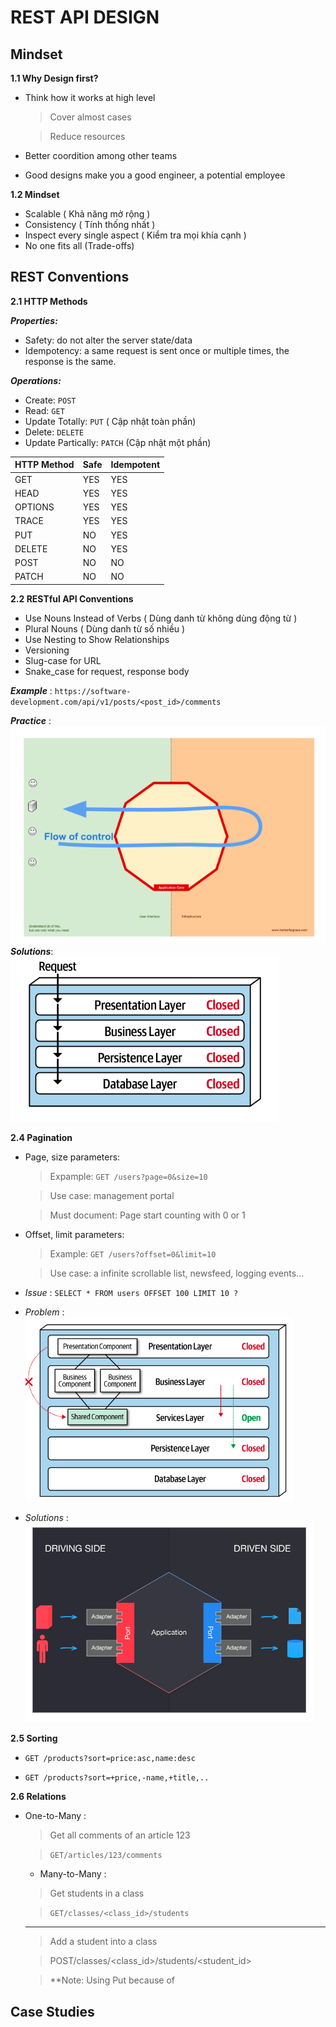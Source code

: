 # REST API DESIGN

## Mindset

**1.1 Why Design first?**

- Think how it works at high level

  > Cover almost cases

  > Reduce resources

- Better coordition among other teams
- Good designs make you a good engineer, a potential employee

**1.2 Mindset**

- Scalable ( Khả năng mở rộng )
- Consistency ( Tính thống nhất )
- Inspect every single aspect ( Kiểm tra mọi khía cạnh )
- No one fits all (Trade-offs)

## REST Conventions

**2.1 HTTP Methods**

**_Properties:_**

- Safety: do not alter the server state/data
- Idempotency: a same request is sent once or multiple times, the response is the same.

**_Operations:_**

- Create: `POST`
- Read: `GET`
- Update Totally: `PUT` ( Cập nhật toàn phần)
- Delete: `DELETE`
- Update Partically: `PATCH` (Cập nhật một phần)

| HTTP Method | Safe | Idempotent |
| :---------- | :--- | :--------- |
| GET         | YES  | YES        |
| HEAD        | YES  | YES        |
| OPTIONS     | YES  | YES        |
| TRACE       | YES  | YES        |
| PUT         | NO   | YES        |
| DELETE      | NO   | YES        |
| POST        | NO   | NO         |
| PATCH       | NO   | NO         |

**2.2 RESTful API Conventions**

- Use Nouns Instead of Verbs ( Dùng danh từ không dùng động từ )
- Plural Nouns ( Dùng danh từ số nhiều )
- Use Nesting to Show Relationships
- Versioning
- Slug-case for URL
- Snake_case for request, response body

**_Example_** : `https://software-development.com/api/v1/posts/<post_id>/comments`

**_Practice_** :
![alt text](image.png)
**_Solutions_**:<br>
![alt text](image-1.png)

**2.4 Pagination**

- Page, size parameters:

  > Expample: `GET /users?page=0&size=10`

  > Use case: management portal

  > Must document: Page start counting with 0 or 1

- Offset, limit parameters:

  > Example: `GET /users?offset=0&limit=10`

  > Use case: a infinite scrollable list, newsfeed, logging events...

- _Issue_ : `SELECT * FROM users OFFSET 100 LIMIT 10 ?`

- _Problem_ :
  ![alt text](image-2.png)

- _Solutions_ :
  ![alt text](image-3.png)

**2.5 Sorting**

- `GET /products?sort=price:asc,name:desc`

- `GET /products?sort=+price,-name,+title,..`

**2.6 Relations**

- One-to-Many :

  > Get all comments of an article 123

  > `GET/articles/123/comments`

  - Many-to-Many :

  > Get students in a class

  > `GET/classes/<class_id>/students`

  ***

  > Add a student into a class

  > POST/classes/<class_id>/students/<student_id>

  > \*\*Note: Using Put because of

## Case Studies
